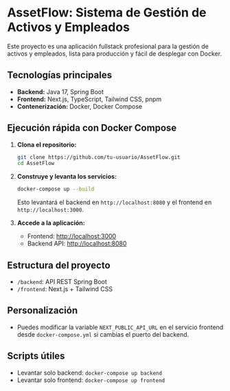 # AssetFlow: Sistema de Gestión de Activos y Empleados

Este proyecto es una aplicación fullstack profesional para la gestión de activos y empleados, lista para producción y fácil de desplegar con Docker.

## Tecnologías principales
- **Backend:** Java 17, Spring Boot
- **Frontend:** Next.js, TypeScript, Tailwind CSS, pnpm
- **Contenerización:** Docker, Docker Compose

## Ejecución rápida con Docker Compose

1. **Clona el repositorio:**
   ```bash
   git clone https://github.com/tu-usuario/AssetFlow.git
   cd AssetFlow
   ```
2. **Construye y levanta los servicios:**
   ```bash
   docker-compose up --build
   ```
   Esto levantará el backend en `http://localhost:8080` y el frontend en `http://localhost:3000`.

3. **Accede a la aplicación:**
   - Frontend: [http://localhost:3000](http://localhost:3000)
   - Backend API: [http://localhost:8080](http://localhost:8080)

## Estructura del proyecto
- `/backend`: API REST Spring Boot
- `/frontend`: Next.js + Tailwind CSS

## Personalización
- Puedes modificar la variable `NEXT_PUBLIC_API_URL` en el servicio frontend desde `docker-compose.yml` si cambias el puerto del backend.

## Scripts útiles
- Levantar solo backend: `docker-compose up backend`
- Levantar solo frontend: `docker-compose up frontend`


